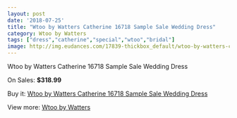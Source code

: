 ```yaml
---
layout: post
date: '2018-07-25'
title: "Wtoo by Watters Catherine 16718 Sample Sale Wedding Dress"
category: Wtoo by Watters
tags: ["dress","catherine","special","wtoo","bridal"]
image: http://img.eudances.com/17839-thickbox_default/wtoo-by-watters-catherine-16718-sample-sale-wedding-dress.jpg
---
```

Wtoo by Watters Catherine 16718 Sample Sale Wedding Dress

On Sales: **$318.99**
<a href="https://www.eudances.com/en/wtoo-by-watters/5185-wtoo-by-watters-catherine-16718-sample-sale-wedding-dress.html"><amp-img layout="responsive" width="600" height="600" src="//img.eudances.com/17839-thickbox_default/wtoo-by-watters-catherine-16718-sample-sale-wedding-dress.jpg" alt="Wtoo by Watters Catherine 16718 Sample Sale Wedding Dress 0" /></a>
<a href="https://www.eudances.com/en/wtoo-by-watters/5185-wtoo-by-watters-catherine-16718-sample-sale-wedding-dress.html"><amp-img layout="responsive" width="600" height="600" src="//img.eudances.com/17841-thickbox_default/wtoo-by-watters-catherine-16718-sample-sale-wedding-dress.jpg" alt="Wtoo by Watters Catherine 16718 Sample Sale Wedding Dress 1" /></a>
<a href="https://www.eudances.com/en/wtoo-by-watters/5185-wtoo-by-watters-catherine-16718-sample-sale-wedding-dress.html"><amp-img layout="responsive" width="600" height="600" src="//img.eudances.com/17840-thickbox_default/wtoo-by-watters-catherine-16718-sample-sale-wedding-dress.jpg" alt="Wtoo by Watters Catherine 16718 Sample Sale Wedding Dress 2" /></a>

Buy it: [Wtoo by Watters Catherine 16718 Sample Sale Wedding Dress](https://www.eudances.com/en/wtoo-by-watters/5185-wtoo-by-watters-catherine-16718-sample-sale-wedding-dress.html "Wtoo by Watters Catherine 16718 Sample Sale Wedding Dress")

View more: [Wtoo by Watters](https://www.eudances.com/en/49-wtoo-by-watters "Wtoo by Watters")